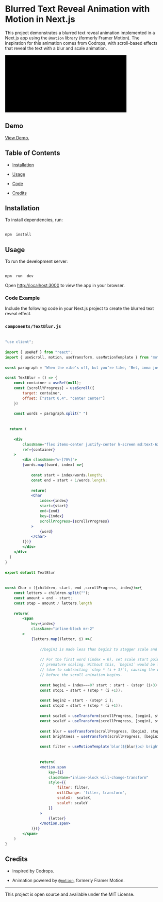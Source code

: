 
  

# Blurred Text Reveal Animation with Motion in Next.js

  

This project demonstrates a blurred text reveal animation implemented in a Next.js app using the `@motion` library (formerly Framer Motion). The inspiration for this animation comes from Codrops, with scroll-based effects that reveal the text with a blur and scale animation.


![Demo](/public/text.gif)

## Demo

  

[View Demo.](https://text-blur-scroll-animation-z64l.vercel.app/)

  

## Table of Contents

  

- [Installation](#installation)

- [Usage](#usage)

- [Code](#code)

- [Credits](#credits)

  

## Installation

  

To install dependencies, run:

  

```bash

npm  install

```

  

## Usage

  

To run the development server:

  

```bash

npm  run  dev

```

  

Open [http://localhost:3000](http://localhost:3000) to view the app in your browser.

  

### Code Example

  

Include the following code in your Next.js project to create the blurred text reveal effect.

  

### `components/TextBlur.js`

  

```jsx

"use client";

import { useRef } from "react";
import { useScroll, motion, useTransform, useMotionTemplate } from "motion/react";

const paragraph = "When the vibe’s off, but you’re like, 'Bet, imma just rizz up some serotonin,' and suddenly you're doomscrolling at 3 a.m. again. L+ratio."

const TextBlur = () => {
    const container = useRef(null);
    const {scrollYProgress} = useScroll({
        target: container,
        offset: ["start 0.4", "center center"]
    })

    const words = paragraph.split(" ")

    
  return (
    
    <div 
        className="flex items-center justify-center h-screen md:text-6xl text-4xl text-[#A6AEBF] font-semibold"
        ref={container}
    >
        <div className="w-[70%]">
        {words.map((word, index) =>{

            const start = index/words.length;
            const end = start + 1/words.length;

            return(
            <Char 
                index={index}
                start={start}
                end={end}
                key={index}
                scrollProgress={scrollYProgress}
            >
                {word}
            </Char>
        )})} 
        </div>  
    </div>
  )
}

export default TextBlur


const Char = ({children, start, end ,scrollProgress, index})=>{
    const letters = children.split("");
    const amount = end - start;
    const step = amount / letters.length

    return(
        <span 
            key={index}
            className="inline-block mr-2"
        >
            {letters.map((letter, i) =>{
                
                //begin1 is made less than begin2 to stagger scale and blur animations slightly to create a sequential effect.

                // For the first word (index = 0), set scale start point to `start` to avoid 
                // premature scaling. Without this, `begin1` would be less than `start` 
                // (due to subtracting `step * (i + 3)`), causing the word to scale slightly 
                // before the scroll animation begins.

                const begin1 = index===0? start : start - (step* (i+3) ); 
                const stop1 = start + (step * (i +1));

                const begin2 = start - (step* i );
                const stop2 = start + (step * (i +1));

                const scaleX = useTransform(scrollProgress, [begin1, stop1], [1.8, 1]);
                const scaleY = useTransform(scrollProgress, [begin1, stop1], [0.1, 1]);

                const blur = useTransform(scrollProgress, [begin2, stop2], [10, 0]);
                const brightness = useTransform(scrollProgress, [begin2, stop2], ["30%", "100%"]);

                const filter = useMotionTemplate`blur(${blur}px) brightness(${brightness})`;


                return(
                <motion.span
                    key={i}
                    className="inline-block will-change-transform"
                    style={{
                        filter: filter, 
                        willChange: 'filter, transform',
                        scaleX:  scaleX,
                        scaleY: scaleY
                    }}
                >
                    {letter}
                </motion.span>
            )})}
        </span>
    )
}

```


## Credits

  

- Inspired by Codrops.

- Animation powered by [`@motion`](https://www.framer.com/motion/), formerly Framer Motion.

  

---

  

This project is open source and available under the MIT License.
